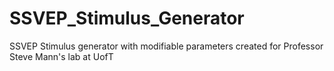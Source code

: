 # SSVEP_Stimulus_Generator
SSVEP Stimulus generator with modifiable parameters created for Professor Steve Mann's lab at UofT
